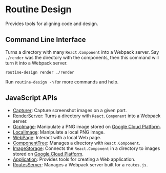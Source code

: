 # Routine Design

Provides tools for aligning code and design.

## Command Line Interface

Turns a directory with many `React.Component` into a Webpack server. Say `./render` was the directory with the components, then this command will turn it into a Webpack server.
```
routine-design render ./render
```

Run `routine-design -h` for more commands and help.

## JavaScript APIs

* [Capturer](./src/README.md): Capture screenshot images on a given port.
* [RenderServer](./src/README.md): Turns a directory with `React.Component` into a Webpack server.
* [GcpImage](./src/README.md): Manipulate a PNG image stored on [Google Cloud Platform](https://cloud.google.com/).
* [LocalImage](./src/README.md): Manipulate a local PNG image.
* [WebPage](./src/README.md): Interact with a local Web page.
* [ComponentTree](./src/component-tree/README.md): Manages a directory with `React.Component`.
* [ImageStorage](./image-storage/README.md): Connects the `React.Component` in a directory to images stored on [Google Cloud Platform](https://cloud.google.com/).
* [Application](./src/application/README.md): Provides tools for creating a Web application.
* [RoutesServer](./src/routes-server/README.md): Manages a Webpack server built for a `routes.js`.
